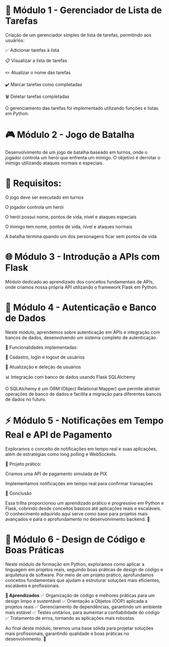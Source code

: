 #  📌 Módulo 1 - Gerenciador de Lista de Tarefas

Criação de um gerenciador simples de lista de tarefas, permitindo aos usuários:

✅ Adicionar tarefas à lista

📋 Visualizar a lista de tarefas

✏️ Atualizar o nome das tarefas

✔️ Marcar tarefas como completadas

🗑️ Deletar tarefas completadas

O gerenciamento das tarefas foi implementado utilizando funções e listas em Python.

# 🎮 Módulo 2 - Jogo de Batalha

Desenvolvimento de um jogo de batalha baseado em turnos, onde o jogador controla um herói que enfrenta um inimigo. O objetivo é derrotar o inimigo utilizando ataques normais e especiais.

# 🔹 Requisitos:

O jogo deve ser executado em turnos

O jogador controla um herói

O herói possui nome, pontos de vida, nível e ataques especiais

O inimigo tem nome, pontos de vida, nível e ataques normais

A batalha termina quando um dos personagens ficar sem pontos de vida

# 🌐 Módulo 3 - Introdução a APIs com Flask

Módulo dedicado ao aprendizado dos conceitos fundamentais de APIs, onde criamos nossa própria API utilizando o framework Flask em Python.

# 🔐 Módulo 4 - Autenticação e Banco de Dados

Neste módulo, aprendemos sobre autenticação em APIs e integração com bancos de dados, desenvolvendo um sistema completo de autenticação.

🔹 Funcionalidades implementadas:

🔑 Cadastro, login e logout de usuários

🔄 Atualização e deleção de usuários

📊 Integração com banco de dados usando Flask SQLAlchemy

O SQLAlchemy é um ORM (Object Relational Mapper) que permite abstrair operações de banco de dados e facilita a migração para diferentes bancos de dados no futuro.

# ⚡ Módulo 5 - Notificações em Tempo Real e API de Pagamento

Exploramos o conceito de notificações em tempo real e suas aplicações, além de estratégias como long polling e WebSockets.

🔹 Projeto prático:

Criamos uma API de pagamento simulada de PIX

Implementamos notificações em tempo real para confirmar transações

📌 Conclusão

Essa trilha proporcionou um aprendizado prático e progressivo em Python e Flask, cobrindo desde conceitos básicos até aplicações reais e escaláveis. O conhecimento adquirido aqui serve como base para projetos mais avançados e para o aprofundamento no desenvolvimento backend. 🚀

#  📌 Módulo 6 - Design de Código e Boas Práticas

Neste módulo de formação em Python, exploramos como aplicar a linguagem em projetos reais, seguindo boas práticas de design de código e arquitetura de software. Por meio de um projeto prático, aprofundamos conceitos fundamentais que ajudam a estruturar soluções mais eficientes, escaláveis e profissionais.

**🧠 Aprendizados**
✅ Organização de código e melhores práticas para um design limpo e sustentável
✅ Orientação a Objetos (OOP) aplicada a projetos reais
✅ Gerenciamento de dependências, garantindo um ambiente mais estável
✅ Testes unitários, para aumentar a confiabilidade do código
✅ Tratamento de erros, tornando as aplicações mais robustas

Ao final deste módulo, teremos uma base sólida para projetar soluções mais profissionais, garantindo qualidade e boas práticas no desenvolvimento. 🚀

